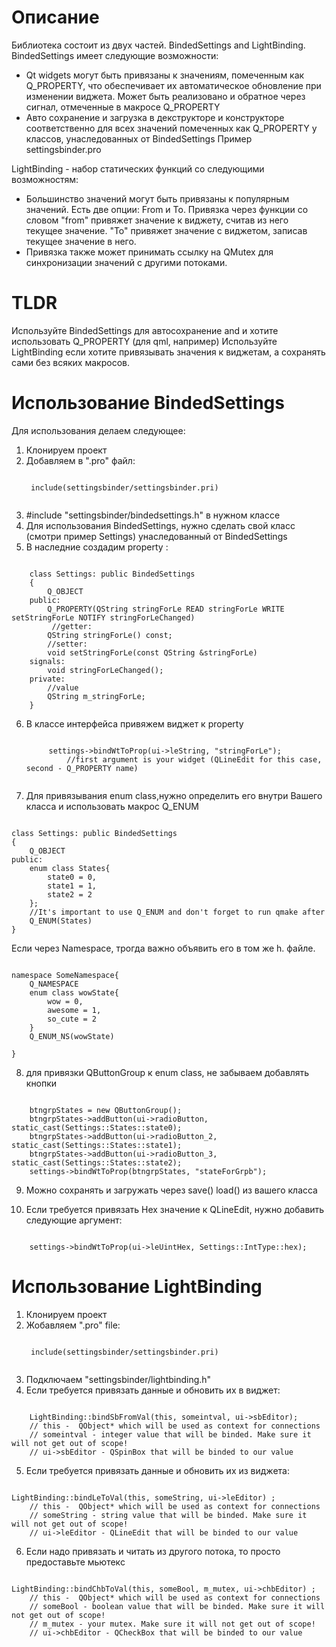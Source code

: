 # Описание
Библиотека состоит из двух частей. BindedSettings and LightBinding.    
BindedSettings имеет следующие возможности:
* Qt widgets могут быть привязаны к значениям, помеченным как Q_PROPERTY, что обеспечивает их автоматическое обновление при изменении виджета. Может быть реализовано и обратное через сигнал, отмеченные в макросе Q_PROPERTY
* Авто сохранение и загрузка в декструкторе и конструкторе соответственно для всех значений помеченных как Q_PROPERTY у классов, унаследованных от BindedSettings
Пример settingsbinder.pro

LightBinding - набор статических функций со следующими возможностям:
* Большинство значений могут быть привязаны к популярным значений. Есть две опции: From и To. Привязка через функции со словом "from" привяжет значение к виджету, считав из него текущее значение. "To" привяжет значение с виджетом, записав текущее значение в него.
* Привязка также может принимать ссылку на QMutex для синхронизации значений с другими потоками.

# TLDR
Используйте BindedSettings для автосохранение and и хотите использовать Q_PROPERTY (для qml, например)
Используйте LightBinding если хотите привязывать значения к виджетам, а сохранять сами без всяких макросов. 

# Использование BindedSettings
Для использования делаем следующее:
1. Клонируем проект
2. Добавляем в ".pro" файл:
	<pre><code>
	include(settingsbinder/settingsbinder.pri)
	</code></pre>
3. #include "settingsbinder/bindedsettings.h" в нужном классе
4. Для использования BindedSettings, нужно сделать свой класс (смотри пример Settings) унаследованный от BindedSettings
5. В наследние создадим property :
<pre><code>
	class Settings: public BindedSettings
	{
		Q_OBJECT
	public:
		Q_PROPERTY(QString stringForLe READ stringForLe WRITE setStringForLe NOTIFY stringForLeChanged)
		 //getter:
		QString stringForLe() const;
		//setter:
		void setStringForLe(const QString &stringForLe)
	signals:
		void stringForLeChanged(); 
	private:
		//value
		QString m_stringForLe;				
	}
</code></pre>


6. В классе интерфейса привяжем виджет к property
	<pre><code>
		settings->bindWtToProp(ui->leString, "stringForLe");
			//first argument is your widget (QLineEdit for this case, second - Q_PROPERTY name)
	</code></pre>
7. Для привязывания enum class,нужно определить его внутри Вашего класса и использовать макрос Q_ENUM
<pre><code>
class Settings: public BindedSettings
{
	Q_OBJECT
public:
	enum class States{
		state0 = 0,
		state1 = 1,
		state2 = 2
	};
	//It's important to use Q_ENUM and don't forget to run qmake after
	Q_ENUM(States)											
}
</code></pre>
Если через Namespace, трогда важно объявить его в том же h. файле.
<pre><code>
namespace SomeNamespace{
	Q_NAMESPACE
	enum class wowState{
		wow = 0,
		awesome = 1,
		so_cute = 2			
	}
	Q_ENUM_NS(wowState)
	
}
</code></pre>

8. для привязки QButtonGroup к enum class, не забываем добавлять кнопки
<pre><code>
	btngrpStates = new QButtonGroup();							
	btngrpStates->addButton(ui->radioButton, static_cast<int>(Settings::States::state0);           		
	btngrpStates->addButton(ui->radioButton_2, static_cast<int>(Settings::States::state1);          
	btngrpStates->addButton(ui->radioButton_3, static_cast<int>(Settings::States::state2);    			
	settings->bindWtToProp(btngrpStates, "stateForGrpb");			
</code></pre>

9. Можно сохранять и загружать через save() load() из вашего класса

10. Если требуется привязать Hex значение к QLineEdit, нужно добавить следующие аргумент:
<pre><code>
	settings->bindWtToProp(ui->leUintHex, Settings::IntType::hex);
</code></pre>

# Использование LightBinding
1. Клонируем проект
2. Жобавляем ".pro" file:
	<pre><code>
	include(settingsbinder/settingsbinder.pri)
	</code></pre>
3. Подключаем "settingsbinder/lightbinding.h"
4. Если требуется привязать данные и обновить их в виджет:
<pre><code>
	LightBinding::bindSbFromVal(this, someintval, ui->sbEditor);
	// this -  QObject* which will be used as context for connections
	// someintval - integer value that will be binded. Make sure it will not get out of scope!
	// ui->sbEditor - QSpinBox that will be binded to our value	
</code></pre>
5. Если требуется привязать данные и обновить их из виджета: 
<pre><code>
LightBinding::bindLeToVal(this, someString, ui->leEditor) ;
	// this -  QObject* which will be used as context for connections
	// someString - string value that will be binded. Make sure it will not get out of scope!
	// ui->leEditor - QLineEdit that will be binded to our value
</code></pre>
6. Если надо привязать и читать из другого потока, то просто предоставьте мьютекс
<pre><code>
LightBinding::bindChbToVal(this, someBool, m_mutex, ui->chbEditor) ;
	// this -  QObject* which will be used as context for connections
	// someBool - boolean value that will be binded. Make sure it will not get out of scope!
	// m_mutex - your mutex. Make sure it will not get out of scope!
	// ui->chbEditor - QCheckBox that will be binded to our value
</code></pre>

	
